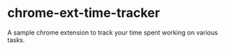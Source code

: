 # chrome-ext-time-tracker
A sample chrome extension to track your time spent working on various tasks.
